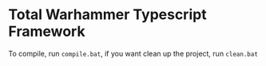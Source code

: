 # Total Warhammer Typescript Framework
To compile, run `compile.bat`, if you want clean up the project, run `clean.bat`